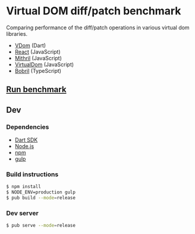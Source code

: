 # Virtual DOM diff/patch benchmark

Comparing performance of the diff/patch operations in various virtual
dom libraries.

- [VDom](https://github.com/localvoid/vdom) (Dart)
- [React](http://facebook.github.io/react/) (JavaScript)
- [Mithril](http://lhorie.github.io/mithril/index.html) (JavaScript)
- [VirtualDom](https://github.com/Matt-Esch/virtual-dom) (JavaScript)
- [Bobril](https://github.com/Bobris/Bobril) (TypeScript)

## [Run benchmark](http://localvoid.github.io/vdom-benchmark/)

## Dev

### Dependencies

- [Dart SDK](https://www.dartlang.org/tools/sdk/)
- [Node.js](http://nodejs.org/)
- [npm](https://www.npmjs.org/)
- [gulp](http://gulpjs.com/)

### Build instructions

```sh
$ npm install
$ NODE_ENV=production gulp
$ pub build --mode=release
```

### Dev server

```sh
$ pub serve --mode=release
```